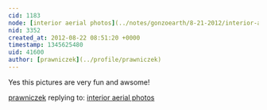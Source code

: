 ```yaml
---
cid: 1183
node: [interior aerial photos](../notes/gonzoearth/8-21-2012/interior-aerial-photos)
nid: 3352
created_at: 2012-08-22 08:51:20 +0000
timestamp: 1345625480
uid: 41600
author: [prawniczek](../profile/prawniczek)
---
```


Yes this pictures are very fun and awsome!

[prawniczek](../profile/prawniczek) replying to: [interior aerial photos](../notes/gonzoearth/8-21-2012/interior-aerial-photos)

